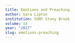 ```yaml
---
title: Emotions and Preaching
author: Sara Lipton
institution: SUNY Stony Brook
volume: 14
year: "2017"
slug: emotions-preaching
---
```

